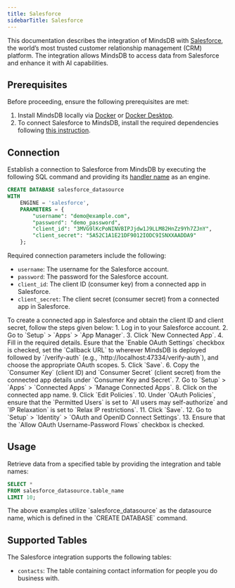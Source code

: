 ```yaml
---
title: Salesforce
sidebarTitle: Salesforce
---
```


This documentation describes the integration of MindsDB with [Salesforce](https://www.salesforce.com/), the world’s most trusted customer relationship management (CRM) platform.
The integration allows MindsDB to access data from Salesforce and enhance it with AI capabilities.

## Prerequisites

Before proceeding, ensure the following prerequisites are met:

1. Install MindsDB locally via [Docker](https://docs.mindsdb.com/setup/self-hosted/docker) or [Docker Desktop](https://docs.mindsdb.com/setup/self-hosted/docker-desktop).
2. To connect Salesforce to MindsDB, install the required dependencies following [this instruction](https://docs.mindsdb.com/setup/self-hosted/docker#install-dependencies).

## Connection

Establish a connection to Salesforce from MindsDB by executing the following SQL command and providing its [handler name](https://github.com/mindsdb/mindsdb/tree/main/mindsdb/integrations/handlers/salesforce_handler) as an engine.

```sql
CREATE DATABASE salesforce_datasource
WITH
    ENGINE = 'salesforce',
    PARAMETERS = {
        "username": "demo@example.com",
        "password": "demo_password",
        "client_id": "3MVG9lKcPoNINVBIPJjdw1J9LLM82HnZz9Yh7ZJnY",
        "client_secret": "5A52C1A1E21DF9012IODC9ISNXXAADDA9"
    };
```

Required connection parameters include the following:

* `username`: The username for the Salesforce account.
* `password`: The password for the Salesforce account.
* `client_id`: The client ID (consumer key) from a connected app in Salesforce.
* `client_secret`: The client secret (consumer secret) from a connected app in Salesforce.

<Tip>
To create a connected app in Salesforce and obtain the client ID and client secret, follow the steps given below:
1. Log in to your Salesforce account.
2. Go to `Setup` > `Apps` > `App Manager`.
3. Click `New Connected App`.
4. Fill in the required details. Esure that the `Enable OAuth Settings` checkbox is checked, set the `Callback URL` to wherever MindsDB is deployed followed by `/verify-auth` (e.g., `http://localhost:47334/verify-auth`), and choose the appropriate OAuth scopes.
5. Click `Save`.
6. Copy the `Consumer Key` (client ID) and `Consumer Secret` (client secret) from the connected app details under `Consumer Key and Secret`.
7. Go to `Setup` > `Apps` > `Connected Apps` > `Manage Connected Apps`.
8. Click on the connected app name.
9. Click `Edit Policies`.
10. Under `OAuth Policies`, ensure that the `Permitted Users` is set to `All users may self-authorize` and `IP Relaxation` is set to `Relax IP restrictions`.
11. Click `Save`.
12. Go to `Setup` > `Identity` > `OAuth and OpenID Connect Settings`.
13. Ensure that the `Allow OAuth Username-Password Flows` checkbox is checked.
</Tip>

## Usage

Retrieve data from a specified table by providing the integration and table names:

```sql
SELECT *
FROM salesforce_datasource.table_name
LIMIT 10;
```

<Note>
The above examples utilize `salesforce_datasource` as the datasource name, which is defined in the `CREATE DATABASE` command.
</Note>

## Supported Tables

The Salesforce integration supports the following tables:

* `contacts`: The table containing contact information for people you do business with.
